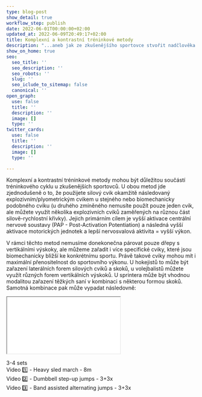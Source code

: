 ```yaml
---
type: blog-post
show_detail: true
workflow_step: publish
date: 2022-06-01T00:00:00+02:00
updated_at: 2022-06-09T20:49:17+02:00
title: Komplexní a kontrastní tréninkové metody
description: "...aneb jak ze zkušenějšího sportovce stvořit nadčlověka."
show_on_home: true
seo:
  seo_title: ''
  seo_description: ''
  seo_robots: ''
  slug: ''
  seo_iclude_to_sitemap: false
  canonical: ''
open_graph:
  use: false
  title: ''
  description: ''
  image: []
  type: ''
twitter_cards:
  use: false
  title: ''
  description: ''
  image: []
  type: ''

---
```

Komplexní a kontrastní tréninkové metody mohou být důležitou součástí tréninkového cyklu u zkušenějších sportovců. U obou metod jde zjednodušeně o to, že použijete silový cvik okamžitě následovaný explozivním/plyometrickým cvikem u stejného nebo biomechanicky podobného cviku (u druhého zmíněného nemusíte použít pouze jeden cvik, ale můžete využít několika explozivních cviků zaměřených na různou část silově-rychlostní křivky). Jejich primárním cílem je vyšší aktivace centrální nervové soustavy (PAP - Post-Activation Potentiation) a následná vyšší aktivace motorických jednotek a lepší nervosvalová aktivita = vyšší výkon.

V rámci těchto metod nemusíme donekonečna párovat pouze dřepy s vertikálními výskoky, ale můžeme zařadit i více specifické cviky, které jsou biomechanicky bližší ke konkrétnímu sportu. Právě takové cviky mohou mít i maximální přenositelnost do sportovního výkonu. U hokejistů to může být zařazení laterálních forem silových cviků a skoků, u volejbalistů můžete využít různých forem vertikálních výskoků. U sprintera může být vhodnou modalitou zařazení těžkých saní v kombinaci s některou formou skoků. Samotná kombinace pak může vypadat následovně:

<div class="embed-responsive embed-responsive-16by9">

<iframe class="embed-responsive-item" src="[https://www.youtube.com/embed/qrOOn0HY6E0](https://www.youtube.com/embed/qrOOn0HY6E0 "https://www.youtube.com/embed/qrOOn0HY6E0")" allowfullscreen></iframe>

3-4 sets  
Video 1️⃣ - Heavy sled march - 8m  
Video 2️⃣ - Dumbbell step-up jumps - 3+3x  
Video 3️⃣ - Band assisted alternating jumps - 3+3x